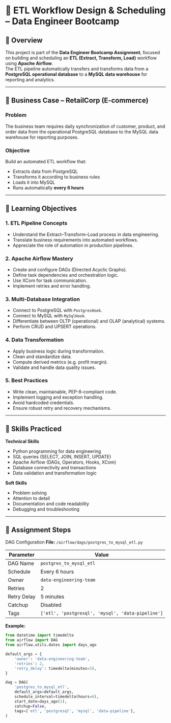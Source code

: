# 🚀 ETL Workflow Design & Scheduling – Data Engineer Bootcamp

## 📘 Overview
This project is part of the **Data Engineer Bootcamp Assignment**, focused on building and scheduling an **ETL (Extract, Transform, Load)** workflow using **Apache Airflow**.  
The ETL pipeline automatically transfers and transforms data from a **PostgreSQL operational database** to a **MySQL data warehouse** for reporting and analytics.

---

## 🏢 Business Case – RetailCorp (E-commerce)

### Problem
The business team requires daily synchronization of customer, product, and order data from the operational PostgreSQL database to the MySQL data warehouse for reporting purposes.

### Objective
Build an automated ETL workflow that:
- Extracts data from PostgreSQL
- Transforms it according to business rules
- Loads it into MySQL
- Runs automatically **every 6 hours**

---

## 🎯 Learning Objectives

### 1. ETL Pipeline Concepts
- Understand the Extract–Transform–Load process in data engineering.
- Translate business requirements into automated workflows.
- Appreciate the role of automation in production pipelines.

### 2. Apache Airflow Mastery
- Create and configure DAGs (Directed Acyclic Graphs).
- Define task dependencies and orchestration logic.
- Use XCom for task communication.
- Implement retries and error handling.

### 3. Multi-Database Integration
- Connect to PostgreSQL with `PostgresHook`.
- Connect to MySQL with `MySqlHook`.
- Differentiate between OLTP (operational) and OLAP (analytical) systems.
- Perform CRUD and UPSERT operations.

### 4. Data Transformation
- Apply business logic during transformation.
- Clean and standardize data.
- Compute derived metrics (e.g. profit margin).
- Validate and handle data quality issues.

### 5. Best Practices
- Write clean, maintainable, PEP-8-compliant code.
- Implement logging and exception handling.
- Avoid hardcoded credentials.
- Ensure robust retry and recovery mechanisms.

---

## 🧠 Skills Practiced

**Technical Skills**
- Python programming for data engineering
- SQL queries (SELECT, JOIN, INSERT, UPDATE)
- Apache Airflow (DAGs, Operators, Hooks, XCom)
- Database connectivity and transactions
- Data validation and transformation logic

**Soft Skills**
- Problem solving
- Attention to detail
- Documentation and code readability
- Debugging and troubleshooting

---

## 🧩 Assignment Steps
DAG Configuration
**File:** `/airflow/dags/postgres_to_mysql_etl.py`

| Parameter | Value |
|------------|--------|
| DAG Name | `postgres_to_mysql_etl` |
| Schedule | Every 6 hours |
| Owner | `data-engineering-team` |
| Retries | 2 |
| Retry Delay | 5 minutes |
| Catchup | Disabled |
| Tags | `['etl', 'postgresql', 'mysql', 'data-pipeline']` |

**Example:**
```python
from datetime import timedelta
from airflow import DAG
from airflow.utils.dates import days_ago

default_args = {
    'owner': 'data-engineering-team',
    'retries': 2,
    'retry_delay': timedelta(minutes=5),
}

dag = DAG(
    'postgres_to_mysql_etl',
    default_args=default_args,
    schedule_interval=timedelta(hours=6),
    start_date=days_ago(1),
    catchup=False,
    tags=['etl', 'postgresql', 'mysql', 'data-pipeline'],
)
